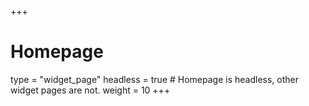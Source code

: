 +++
# Homepage
type = "widget_page"
headless = true  # Homepage is headless, other widget pages are not.
weight = 10
+++
